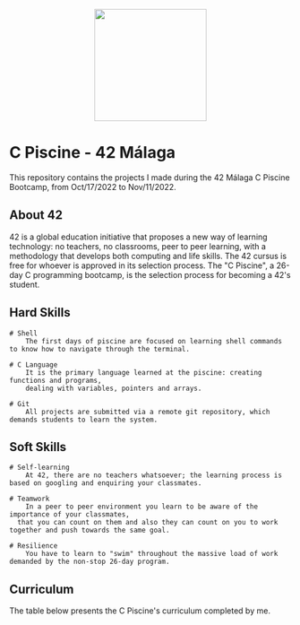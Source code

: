 <p align="center">
  <img src="https://res.cloudinary.com/practicaldev/image/fetch/s--MF5Cp2yD--/c_limit%2Cf_auto%2Cfl_progressive%2Cq_66%2Cw_880/https://dev-to-uploads.s3.amazonaws.com/i/nyj855ggghu7rcc6ib7c.gif" height="200px" length="200px" />
</p>

# C Piscine - 42 Málaga
This repository contains the projects I made during the 42 Málaga C Piscine Bootcamp, from Oct/17/2022 to Nov/11/2022.

## About 42

42 is a global education initiative that proposes a new way of learning technology: no teachers,
no classrooms, peer to peer learning, with a methodology that develops both computing and life skills. 
The 42 cursus is free for whoever is approved in its selection process. The "C Piscine", a 26-day C programming bootcamp,
is the selection process for becoming a 42's student.

## Hard Skills

```
# Shell
	The first days of piscine are focused on learning shell commands to know how to navigate through the terminal.
  
# C Language
	It is the primary language learned at the piscine: creating functions and programs, 
	dealing with variables, pointers and arrays.

# Git
	All projects are submitted via a remote git repository, which demands students to learn the system.
```

## Soft Skills

```
# Self-learning
	At 42, there are no teachers whatsoever; the learning process is based on googling and enquiring your classmates.
  
# Teamwork
	In a peer to peer environment you learn to be aware of the importance of your classmates, 
  that you can count on them and also they can count on you to work together and push towards the same goal.
  
# Resilience
	You have to learn to "swim" throughout the massive load of work demanded by the non-stop 26-day program.
```

## Curriculum

The table below presents the C Piscine's curriculum completed by me.
